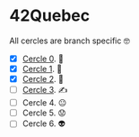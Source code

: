 # 42Quebec
All cercles are branch specific :nerd_face:

- [x] [Cercle 0](https://github.com/atrobp/42Quebec/tree/Cercle0). :tada:
- [x] [Cercle 1](https://github.com/atrobp/42Quebec/tree/Cercle1). :tada:
- [x] [Cercle 2](https://github.com/atrobp/42Quebec/tree/Cercle2). :tada:
- [ ] [Cercle 3](https://github.com/atrobp/42Quebec/tree/Cercle3). :writing_hand:
- [ ] Cercle 4. :neutral_face:
- [ ] Cercle 5. :worried:
- [ ] Cercle 6. :alien:
